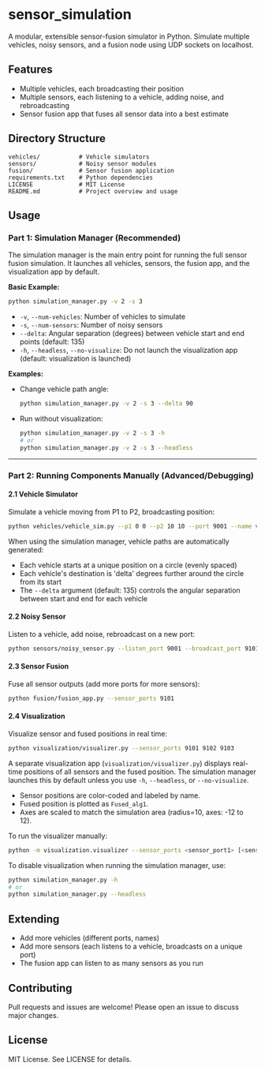 # sensor_simulation

A modular, extensible sensor-fusion simulator in Python. Simulate multiple vehicles, noisy sensors, and a fusion node using UDP sockets on localhost.

## Features
- Multiple vehicles, each broadcasting their position
- Multiple sensors, each listening to a vehicle, adding noise, and rebroadcasting
- Sensor fusion app that fuses all sensor data into a best estimate

## Directory Structure
```
vehicles/           # Vehicle simulators
sensors/            # Noisy sensor modules
fusion/             # Sensor fusion application
requirements.txt    # Python dependencies
LICENSE             # MIT License
README.md           # Project overview and usage
```

## Usage

### Part 1: Simulation Manager (Recommended)
The simulation manager is the main entry point for running the full sensor fusion simulation. It launches all vehicles, sensors, the fusion app, and the visualization app by default.

**Basic Example:**
```bash
python simulation_manager.py -v 2 -s 3
```

- `-v`, `--num-vehicles`: Number of vehicles to simulate
- `-s`, `--num-sensors`: Number of noisy sensors
- `--delta`: Angular separation (degrees) between vehicle start and end points (default: 135)
- `-h`, `--headless`, `--no-visualize`: Do not launch the visualization app (default: visualization is launched)

**Examples:**
- Change vehicle path angle:
  ```bash
  python simulation_manager.py -v 2 -s 3 --delta 90
  ```
- Run without visualization:
  ```bash
  python simulation_manager.py -v 2 -s 3 -h
  # or
  python simulation_manager.py -v 2 -s 3 --headless
  ```

---

### Part 2: Running Components Manually (Advanced/Debugging)

#### 2.1 Vehicle Simulator
Simulate a vehicle moving from P1 to P2, broadcasting position:
```bash
python vehicles/vehicle_sim.py --p1 0 0 --p2 10 10 --port 9001 --name vehicle1
```

When using the simulation manager, vehicle paths are automatically generated:
- Each vehicle starts at a unique position on a circle (evenly spaced)
- Each vehicle's destination is 'delta' degrees further around the circle from its start
- The `--delta` argument (default: 135) controls the angular separation between start and end for each vehicle

#### 2.2 Noisy Sensor
Listen to a vehicle, add noise, rebroadcast on a new port:
```bash
python sensors/noisy_sensor.py --listen_port 9001 --broadcast_port 9101 --noise_std 0.5 --name sensor1
```

#### 2.3 Sensor Fusion
Fuse all sensor outputs (add more ports for more sensors):
```bash
python fusion/fusion_app.py --sensor_ports 9101
```

#### 2.4 Visualization
Visualize sensor and fused positions in real time:
```bash
python visualization/visualizer.py --sensor_ports 9101 9102 9103
```

A separate visualization app (`visualization/visualizer.py`) displays real-time positions of all sensors and the fused position. The simulation manager launches this by default unless you use `-h`, `--headless`, or `--no-visualize`.

- Sensor positions are color-coded and labeled by name.
- Fused position is plotted as `Fused_alg1`.
- Axes are scaled to match the simulation area (radius=10, axes: -12 to 12).

To run the visualizer manually:
```bash
python -m visualization.visualizer --sensor_ports <sensor_port1> [<sensor_port2> ...]
```
To disable visualization when running the simulation manager, use:
```bash
python simulation_manager.py -h
# or
python simulation_manager.py --headless
```

## Extending
- Add more vehicles (different ports, names)
- Add more sensors (each listens to a vehicle, broadcasts on a unique port)
- The fusion app can listen to as many sensors as you run

## Contributing
Pull requests and issues are welcome! Please open an issue to discuss major changes.

## License
MIT License. See LICENSE for details.
